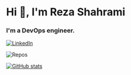 <!--
**rshahrami/rshahrami** is a ✨ _special_ ✨ repository because its `README.md` (this file) appears on your GitHub profile.

Here are some ideas to get you started:

- 🔭 I’m currently working on ...
- 🌱 I’m currently learning ...
- 👯 I’m looking to collaborate on ...
- 🤔 I’m looking for help with ...
- 💬 Ask me about ...
- 📫 How to reach me: ...
- 😄 Pronouns: ...
- ⚡ Fun fact: ...
-->

# Hi 👋, I'm Reza Shahrami

### I'm a DevOps engineer.

[![LinkedIn](https://img.shields.io/badge/linkedin-%230077B5.svg?style=for-the-badge&logo=linkedin&logoColor=white)](https://www.linkedin.com/in/rezashahraminia)

![Repos](https://badges.pufler.dev/repos/rshahrami)

[![GitHub stats](https://github-readme-stats.vercel.app/api?username=rshahrami&count_private=true)](https://rshahrami.com/)
